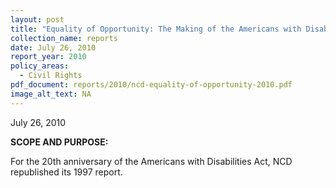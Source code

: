 ```yaml
---
layout: post
title: "Equality of Opportunity: The Making of the Americans with Disabilities Act"
collection_name: reports
date: July 26, 2010
report_year: 2010
policy_areas:
  - Civil Rights
pdf_document: reports/2010/ncd-equality-of-opportunity-2010.pdf
image_alt_text: NA
---
```

July 26, 2010

**S﻿COPE AND PURPOSE:**

For the 20th anniversary of the Americans with Disabilities Act, NCD republished its 1997 report.